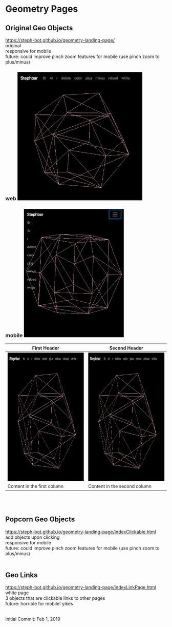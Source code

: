 # Geometry Pages

## Original Geo Objects
https://steph-bot.github.io/geometry-landing-page/
<br>original
<br>responsive for mobile
<br>future: could improve pinch zoom features for mobile (use pinch zoom to plus/minus)
### web <img src="/screenshots/1geo1web.png" height="400"> 
### mobile <img src="/screenshots/1geo1mobile.png" height="400">
First Header | Second Header
------------ | -------------
<img src="/screenshots/1geo1web.png" height="400"> | <img src="/screenshots/1geo1web.png" height="400"> 
Content in the first column | Content in the second column
<br><br>
## Popcorn Geo Objects
https://steph-bot.github.io/geometry-landing-page/indexClickable.html
<br>add objects upon clicking
<br>responsive for mobile
<br>future: could improve pinch zoom features for mobile (use pinch zoom to plus/minus)
<br><br>
## Geo Links
https://steph-bot.github.io/geometry-landing-page/indexLinkPage.html
<br>white page
<br>3 objects that are clickable links to other pages
<br>future: horrible for mobile! yikes
<br><br>



Initial Commit: Feb 1, 2019
